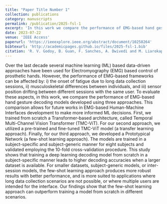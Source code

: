 ```yaml
---
title: "Paper Title Number 1"
collection: publications
category: manuscripts
permalink: /publication/2025-fsl-1
excerpt: 'In this work we compare the performance of EMG-based hand gesture decoding models developed using three learning approaches.'
date: 2023-07-22
venue: 'IEEE Access'
paperurl: 'https://ieeexplore.ieee.org/abstract/document/10258264'
bibtexurl: 'http://academicpages.github.io/files/2025-fsl-1.bib'
citation: 'R. V. Godoy, B. Guan, F. Sanches, A. Dwivedi and M. Liarokapis, "Electromyography Based Gesture Decoding Employing Few-Shot Learning, Transfer Learning, and Training From Scratch," in IEEE Access, vol. 11, pp. 104142-104154, 2023, doi: 10.1109/ACCESS.2023.3317956.'
---
```

Over the last decade several machine learning (ML) based data-driven approaches have been used for Electromyography (EMG) based control of prosthetic hands. However, the performance of EMG-based frameworks can be affected by: i) the onset of fatigue due to long data collection sessions, ii) musculoskeletal differences between individuals, and iii) sensor position drifting between different sessions with the same user. To evaluate these aspects, in this work, we compare the performance of EMG-based hand gesture decoding models developed using three approaches. This comparison allows for future works in EMG-based Human-Machine Interfaces development to make more informed ML decisions. First, we trained from scratch a Transformer-based architecture, called Temporal Multi-Channel Vision Transformer (TMC-ViT). For our second approach, we utilized a pre-trained and fine-tuned TMC-ViT model (a transfer learning approach). Finally, for our third approach, we developed a Prototypical Network (a few-shot learning approach). The models are trained in a subject-specific and subject-generic manner for eight subjects and validated employing the 10-fold cross-validation procedure. This study shows that training a deep learning decoding model from scratch in a subject-specific manner leads to higher decoding accuracies when a larger dataset is available. For smaller datasets, subject-generic models, or inter-session models, the few-shot learning approach produces more robust results with better performance, and is more suited to applications where long data collection scenarios are not possible, or where multiple users are intended for the interface. Our findings show that the few-shot learning approach can outperform training a model from scratch in different scenarios.
